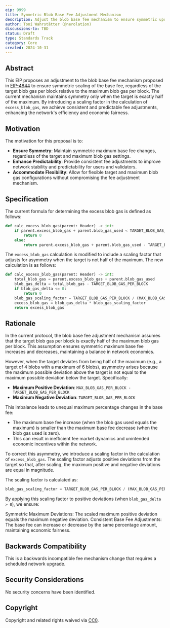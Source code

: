 ```yaml
---
eip: 9999
title: Symmetric Blob Base Fee Adjustment Mechanism
description: Adjust the blob base fee mechanism to ensure symmetric updates around the target
author: Toni Wahrstätter (@nerolation)
discussions-to: TBD
status: Draft
type: Standards Track
category: Core
created: 2024-10-31
---
```


## Abstract

This EIP proposes an adjustment to the blob base fee mechanism proposed in [EIP-4844](./eip-4844.md) to ensure symmetric scaling of the base fee, regardless of the target blob gas per block relative to the maximum blob gas per block. The current mechanism maintains symmetry only when the target is exactly half of the maximum. By introducing a scaling factor in the calculation of `excess_blob_gas`, we achieve consistent and predictable fee adjustments, enhancing the network's efficiency and economic fairness.

## Motivation

The motivation for this proposal is to:

- **Ensure Symmetry**: Maintain symmetric maximum base fee changes, regardless of the target and maximum blob gas settings.
- **Enhance Predictability**: Provide consistent fee adjustments to improve network stability and predictability for users and validators.
- **Accommodate Flexibility**: Allow for flexible target and maximum blob gas configurations without compromising the fee adjustment mechanism.

## Specification

The current formula for determining the excess blob gas is defined as follows:
```python
def calc_excess_blob_gas(parent: Header) -> int:
    if parent.excess_blob_gas + parent.blob_gas_used < TARGET_BLOB_GAS_PER_BLOCK:
        return 0
    else:
        return parent.excess_blob_gas + parent.blob_gas_used - TARGET_BLOB_GAS_PER_BLOCK
```

The `excess_blob_gas` calculation is modified to include a scaling factor that adjusts for asymmetry when the target is not half of the maximum. The new calculation is as follows:

```python
def calc_excess_blob_gas(parent: Header) -> int:
    total_blob_gas = parent.excess_blob_gas + parent.blob_gas_used
    blob_gas_delta = total_blob_gas - TARGET_BLOB_GAS_PER_BLOCK
    if blob_gas_delta <= 0:
        return 0
    blob_gas_scaling_factor = TARGET_BLOB_GAS_PER_BLOCK / (MAX_BLOB_GAS_PER_BLOCK - TARGET_BLOB_GAS_PER_BLOCK)
    excess_blob_gas = blob_gas_delta * blob_gas_scaling_factor
    return excess_blob_gas
```

## Rationale

In the current protocol, the blob base fee adjustment mechanism assumes that the target blob gas per block is exactly half of the maximum blob gas per block. This assumption ensures symmetric maximum base fee increases and decreases, maintaining a balance in network economics.

However, when the target deviates from being half of the maximum (e.g., a target of 4 blobs with a maximum of 6 blobs), asymmetry arises because the maximum possible deviation above the target is not equal to the maximum possible deviation below the target. Specifically:

- **Maximum Positive Deviation**: `MAX_BLOB_GAS_PER_BLOCK - TARGET_BLOB_GAS_PER_BLOCK`
- **Maximum Negative Deviation**: `TARGET_BLOB_GAS_PER_BLOCK`

This imbalance leads to unequal maximum percentage changes in the base fee:

- The maximum base fee increase (when the blob gas used equals the maximum) is smaller than the maximum base fee decrease (when the blob gas used is zero).
- This can result in inefficient fee market dynamics and unintended economic incentives within the network.

To correct this asymmetry, we introduce a scaling factor in the calculation of `excess_blob_gas`. The scaling factor adjusts positive deviations from the target so that, after scaling, the maximum positive and negative deviations are equal in magnitude.

The scaling factor is calculated as:

```python
blob_gas_scaling_factor = TARGET_BLOB_GAS_PER_BLOCK / (MAX_BLOB_GAS_PER_BLOCK - TARGET_BLOB_GAS_PER_BLOCK)
```

By applying this scaling factor to positive deviations (when `blob_gas_delta > 0`), we ensure:

Symmetric Maximum Deviations: The scaled maximum positive deviation equals the maximum negative deviation.
Consistent Base Fee Adjustments: The base fee can increase or decrease by the same percentage amount, maintaining economic fairness.

## Backwards Compatibility

This is a backwards incompatible fee mechanism change that requires a scheduled network upgrade.

## Security Considerations

No security concerns have been identified.

## Copyright

Copyright and related rights waived via [CC0](../LICENSE.md).
